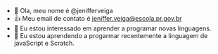 - 👋 Ola, meu nome é @jenifferveiga
- 👍 Meu email de contato é jeniffer.veiga@escola.pr.gov.br
- 👀 Eu estou interessado em aprender a programar novas linguagens.
- 🌱 Eu estou aprendendo a progarmar recentemente a linguagem de javaScript e Scratch.


<!---
